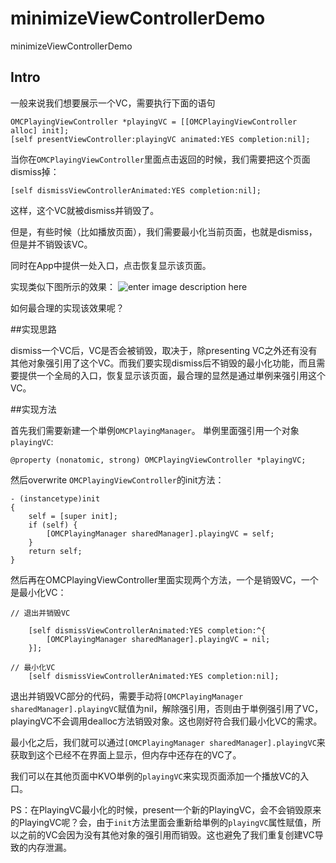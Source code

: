 # minimizeViewControllerDemo
minimizeViewControllerDemo


## Intro

一般来说我们想要展示一个VC，需要执行下面的语句

```
OMCPlayingViewController *playingVC = [[OMCPlayingViewController alloc] init];
[self presentViewController:playingVC animated:YES completion:nil];
```

当你在`OMCPlayingViewController`里面点击返回的时候，我们需要把这个页面dismiss掉：

```
[self dismissViewControllerAnimated:YES completion:nil];
```

这样，这个VC就被dismiss并销毁了。

但是，有些时候（比如播放页面），我们需要最小化当前页面，也就是dismiss，但是并不销毁该VC。

同时在App中提供一处入口，点击恢复显示该页面。

实现类似下图所示的效果：
![enter image description here](http://ww4.sinaimg.cn/large/006tKfTcly1ff4sh91gvxg306a0bokju.gif)


如何最合理的实现该效果呢？

##实现思路

dismiss一个VC后，VC是否会被销毁，取决于，除presenting VC之外还有没有其他对象强引用了这个VC。而我们要实现dismiss后不销毁的最小化功能，而且需要提供一个全局的入口，恢复显示该页面，最合理的显然是通过単例来强引用这个VC。

##实现方法

首先我们需要新建一个単例`OMCPlayingManager`。
単例里面强引用一个对象`playingVC`:
```
@property (nonatomic, strong) OMCPlayingViewController *playingVC;
```

然后overwrite `OMCPlayingViewController`的init方法：
```
- (instancetype)init
{
    self = [super init];
    if (self) {
        [OMCPlayingManager sharedManager].playingVC = self;
    }
    return self;
}
```

然后再在OMCPlayingViewController里面实现两个方法，一个是销毁VC，一个是最小化VC：

```
// 退出并销毁VC

    [self dismissViewControllerAnimated:YES completion:^{
        [OMCPlayingManager sharedManager].playingVC = nil;
    }];
```


```
// 最小化VC
    [self dismissViewControllerAnimated:YES completion:nil];
```

退出并销毁VC部分的代码，需要手动将`[OMCPlayingManager sharedManager].playingVC`赋值为nil，解除强引用，否则由于単例强引用了VC，playingVC不会调用dealloc方法销毁对象。这也刚好符合我们最小化VC的需求。

最小化之后，我们就可以通过`[OMCPlayingManager sharedManager].playingVC`来获取到这个已经不在界面上显示，但内存中还存在的VC了。

我们可以在其他页面中KVO単例的`playingVC`来实现页面添加一个播放VC的入口。

PS：在PlayingVC最小化的时候，present一个新的PlayingVC，会不会销毁原来的PlayingVC呢？会，由于`init`方法里面会重新给単例的`playingVC`属性赋值，所以之前的VC会因为没有其他对象的强引用而销毁。这也避免了我们重复创建VC导致的内存泄漏。